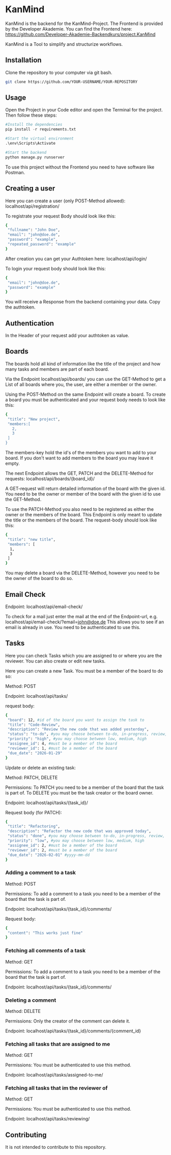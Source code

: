 # KanMind

KanMind is the backend for the KanMind-Project. The Frontend is provided by the Developer Akademie.
You can find the Frontend here:
https://github.com/Developer-Akademie-Backendkurs/project.KanMind

KanMind is a Tool to simplify and structurize workflows.

## Installation

Clone the repository to your computer via git bash.

```bash
git clone https://github.com/YOUR-USERNAME/YOUR-REPOSITORY
```

## Usage
Open the Project in your Code editor and open the Terminal for the project. Then follow these steps:

```python
#Install the dependencies
pip install -r requirements.txt

#Start the virtual environment
.\env\Scripts\Activate

#Start the backend
python manage.py runserver
```

To use this project without the Frontend you need to have software like Postman.

## Creating a user
Here you can create a user (only POST-Method allowed):
localhost/api/registration/

To registrate your request Body should look like this:
```bash
{
 "fullname": "John Doe",
 "email": "john@doe.de",
 "password": "example",
 "repeated_password": "example"
}
```

After creation you can get your Authtoken here:
localhost/api/login/

To login your request body should look like this:
```bash
{
 "email": "john@doe.de",
 "password": "example"
}
```
You will receive a Response from the backend containing your data. Copy the authtoken.

## Authentication
In the Header of your request add your authtoken as value.

## Boards
The boards hold all kind of information like the title of the project and how many tasks and members are part of each board.

Via the Endpoint localhost/api/boards/ you can use the GET-Method to get a List of all boards where you, the user, are either a member or the owner.

Using the POST-Method on the same Endpoint will create a board. To create a board you must be authenticated and your request body needs to look like this:
```bash
{
 "title": "New project",
 "members:[
   2,
   3
 ]
}
```
The members-key hold the id's of the members you want to add to your board. If you don't want to add members to the board you may leave it empty.


The next Endpoint allows the GET, PATCH and the DELETE-Method for requests:
localhost/api/boards/{board_id}/

A GET-request will return detailed information of the board with the given id. You need to be the owner or member of the board with the given id to use the GET-Method.

To use the PATCH-Method you also need to be registered as either the owner or the members of the board. This Endpoint is only meant to update the title or the members of the board.
The request-body should look like this:
```bash
{
 "title": "new title",
 "members": [
  1,
  3
 ]
}
```

You may delete a board via the DELETE-Method, however you need to be the owner of the board to do so.

## Email Check
Endpoint: localhost/api/email-check/

To check for a mail just enter the mail at the end of the Endpoint-url, e.g. localhost/api/email-check/?email=john@doe.de
This allows you to see if an email is already in use. You need to be authenticated to use this.

## Tasks
Here you can check Tasks which you are assigned to or where you are the reviewer. You can also create or edit new tasks.

Here you can create a new Task. You must be a member of the board to do so:

Method: POST

Endpoint: localhost/api/tasks/

request body:
```bash
{
 "board": 12, #id of the board you want to assign the task to
 "title": "Code-Review",
 "description": "Review the new code that was added yesterday",
 "status": "to-do", #you may choose between to-do, in-progress, review, done
 "priority": "high", #you may choose between low, medium, high
 "assignee_id": 4, #must be a member of the board
 "reviewer_id": 1, #must be a member of the board
 "due_date": "2026-01-29"
}
```

Update or delete an existing task:

Method: PATCH, DELETE

Permissions: To PATCH you need to be a member of the board that the task is part of. To DELETE you must be the task creator or the board owner.

Endpoint: localhost/api/tasks/{task_id}/

Request body (for PATCH):
```bash
{
 "title": "Refactoring",
 "description": "Refactor the new code that was approved today",
 "status": "done", #you may choose between to-do, in-progress, review, done
 "priority": "low", #you may choose between low, medium, high
 "assignee_id": 2, #must be a member of the board
 "reviewer_id": 2, #must be a member of the board
 "due_date": "2026-02-01" #yyyy-mm-dd
}
```

### Adding a comment to a task
Method: POST

Permissions: To add a comment to a task you need to be a member of the board that the task is part of.

Endpoint: localhost/api/tasks/{task_id}/comments/

Request body:
```bash
{
 "content": "This works just fine"
}
```

### Fetching all comments of a task
Method: GET

Permissions: To add a comment to a task you need to be a member of the board that the task is part of.

Endpoint: localhost/api/tasks/{task_id}/comments/

### Deleting a comment
Method: DELETE

Permissions: Only the creator of the comment can delete it.

Endpoint: localhost/api/tasks/{task_id}/comments/{comment_id}

### Fetching all tasks that are assigned to me
Method: GET

Permissions: You must be authenticated to use this method.

Endpoint: localhost/api/tasks/assigned-to-me/

### Fetching all tasks that im the reviewer of
Method: GET

Permissions: You must be authenticated to use this method.

Endpoint: localhost/api/tasks/reviewing/

## Contributing

It is not intended to contribute to this repository.
